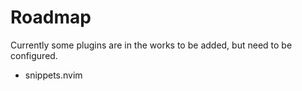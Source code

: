 # Roadmap
Currently some plugins are in the works to be added, but need to be configured.
- snippets.nvim

